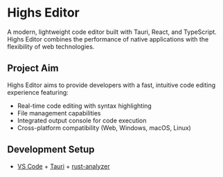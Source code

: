 # Highs Editor

A modern, lightweight code editor built with Tauri, React, and TypeScript. Highs Editor combines the performance of native applications with the flexibility of web technologies.

## Project Aim

Highs Editor aims to provide developers with a fast, intuitive code editing experience featuring:

- Real-time code editing with syntax highlighting
- File management capabilities
- Integrated output console for code execution
- Cross-platform compatibility (Web, Windows, macOS, Linux)

## Development Setup

- [VS Code](https://code.visualstudio.com/) + [Tauri](https://marketplace.visualstudio.com/items?itemName=tauri-apps.tauri-vscode) + [rust-analyzer](https://marketplace.visualstudio.com/items?itemName=rust-lang.rust-analyzer)
